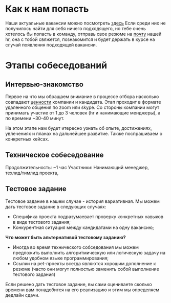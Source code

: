 # Как к нам попасть

Наши актуальные вакансии можно посмотреть [здесь](https://roowix.ru/jobs)
Если среди них не получилось найти для себя ничего подходящего, но тебе очень хотелось бы попасть в команду, отправь свое резюме на [почту](vacancy@roowix.com) нашей hr, она с тобой свяжется, познакомится и будет держать в курсе на случай появления подходящей вакансии.

# Этапы собеседований 

## Интервью-знакомство 

Первое на что мы обращаем внимание в процессе отбора насколько совпадают [ценности](http://handbook.roowix.ru/#/company?id=%d0%a6%d0%b5%d0%bd%d0%bd%d0%be%d1%81%d1%82%d0%b8) компании и кандидата. Этап проходит в формате удаленного общения по zoom или skype. Со стороны компании могут принимать участие от 1 до 3 человек (hr и нанимающие менджеры), а по времени ~30-40 минут.

На этом этапе нам будет итересно узнать об опыте, достижениях, увлечениях и планах на дальнейшее развитие. Также поспрашиваем о конкретных кейсах.

## Техническое собеседование 
Продолжительность: ~1 час
Участники: Нанимающий менеджер, техлид/тимлид проекта, 

## Тестовое задание
Тестовое задание в нашем случае - история вариативная. Мы можем дать тестовое задание в следующих случаях:
- Специфика проекта подразумаевает проверку конкретных навыков в виде тестового задания;
- Конкурентная ситуация между кандидатами на одну вакансию;

**Что может быть альтернативой тестовому заданию?**

- Иногда во время технического собседования мы можем предложить выполнить алгоритмическую или логическую задачу на любом удобном языке программирования;
- Ссылки на pet-проекты всегда являются хорошим дополнение к резюме (часто они могут полностью заменить собой выполнение тестового задания)

Если решено дать тестовое задание, вы сами оцениваете сколько времени вам понадобится на его реализацию и этим мы определяем дедлайн сдачи.
